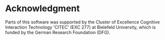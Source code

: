 # Acknowledgment 

Parts of this software was supported by the Cluster of Excellence Cognitive
Interaction Technology 'CITEC' (EXC 277) at Bielefeld University, which
is funded by the German Research Foundation (DFG).

